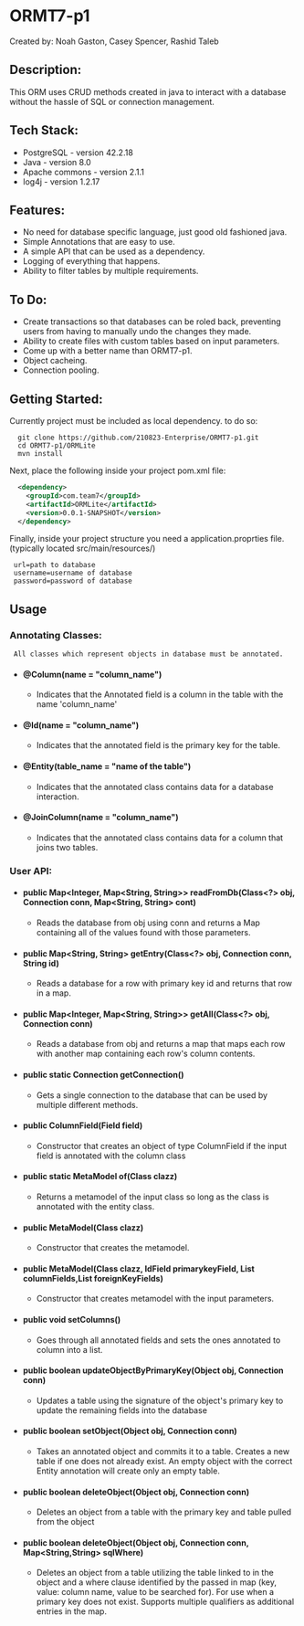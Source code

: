 # ORMT7-p1
Created by: Noah Gaston, Casey Spencer, Rashid Taleb

## Description:
  This ORM uses CRUD methods created in java to interact with a database without the hassle of SQL or connection management.
## Tech Stack:
  * PostgreSQL - version 42.2.18  
  * Java - version 8.0  
  * Apache commons - version 2.1.1  
  * log4j - version 1.2.17
## Features:
  * No need for database specific language, just good old fashioned java.
  * Simple Annotations that are easy to use.
  * A simple API that can be used as a dependency.
  * Logging of everything that happens.
  * Ability to filter tables by multiple requirements.
## To Do:
  * Create transactions so that databases can be roled back, preventing users from having to manually undo the changes they made.
  * Ability to create files with custom tables based on input parameters.
  * Come up with a better name than ORMT7-p1.
  * Object cacheing.
  * Connection pooling.
## Getting Started:
Currently project must be included as local dependency. to do so:
```shell
  git clone https://github.com/210823-Enterprise/ORMT7-p1.git
  cd ORMT7-p1/ORMLite
  mvn install
```
Next, place the following inside your project pom.xml file:
```XML
  <dependency>
    <groupId>com.team7</groupId>
    <artifactId>ORMLite</artifactId>
    <version>0.0.1-SNAPSHOT</version>
  </dependency>

```
Finally, inside your project structure you need a application.proprties file. 
 (typically located src/main/resources/)
 ``` 
  url=path to database
  username=username of database
  password=password of database  
  ```
## Usage
  ### Annotating Classes:
     All classes which represent objects in database must be annotated.
   - #### @Column(name = "column_name")  
      - Indicates that the Annotated field is a column in the table with the name 'column_name'  
   - #### @Id(name = "column_name") 
      - Indicates that the annotated field is the primary key for the table.
   - #### @Entity(table_name = "name of the table")
      - Indicates that the annotated class contains data for a database interaction.
   - #### @JoinColumn(name = "column_name")
      - Indicates that the annotated class contains data for a column that joins two tables.
  ### User API:
   - #### public Map<Integer, Map<String, String>> readFromDb(Class<?> obj, Connection conn, Map<String, String> cont)
      - Reads the database from obj using conn and returns a Map containing all of the values found with those parameters.
   - #### public Map<String, String> getEntry(Class<?> obj, Connection conn, String id)
      - Reads a database for a row with primary key id and returns that row in a map.
   - #### public Map<Integer, Map<String, String>> getAll(Class<?> obj, Connection conn)
      - Reads a database from obj and returns a map that maps each row with another map containing each row's column contents.
   - #### public static Connection getConnection()
      - Gets a single connection to the database that can be used by multiple different methods.
   - #### public ColumnField(Field field)
      - Constructor that creates an object of type ColumnField if the input field is annotated with the column class
   - #### public static <T> MetaModel<T> of(Class<T> clazz)
      - Returns a metamodel of the input class so long as the class is annotated with the entity class.
   - #### public MetaModel(Class<T> clazz)
      - Constructor that creates the metamodel.
   - #### public MetaModel(Class<T> clazz, IdField primarykeyField, List<ColumnField> columnFields,List<ForeignKeyField> foreignKeyFields) 
      - Constructor that creates metamodel with the input parameters.
   - #### public void setColumns()
      - Goes through all annotated fields and sets the ones annotated to column into a list.
   - #### public boolean updateObjectByPrimaryKey(Object obj, Connection conn)
      - Updates a table using the signature of the object's primary key to update the remaining fields into the database
   - #### public boolean setObject(Object obj, Connection conn)
      - Takes an annotated object and commits it to a table. Creates a new table if one does not already exist. An empty object with the correct Entity annotation will create only an empty table.
   - #### public boolean deleteObject(Object obj, Connection conn)
      - Deletes an object from a table with the primary key and table pulled from the object
   - #### public boolean deleteObject(Object obj, Connection conn, Map<String,String> sqlWhere)
      - Deletes an object from a table utilizing the table linked to in the object and a where clause identified by the passed in map (key, value: column name, value to be searched for). For use when a primary key does not exist. Supports multiple qualifiers as additional entries in the map.

